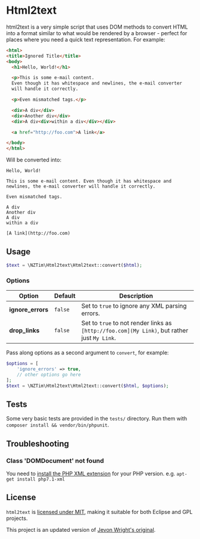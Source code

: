 # Html2text

html2text is a very simple script that uses DOM methods to convert HTML into a format similar to what would be
rendered by a browser - perfect for places where you need a quick text representation. For example:

```html
<html>
<title>Ignored Title</title>
<body>
  <h1>Hello, World!</h1>

  <p>This is some e-mail content.
  Even though it has whitespace and newlines, the e-mail converter
  will handle it correctly.

  <p>Even mismatched tags.</p>

  <div>A div</div>
  <div>Another div</div>
  <div>A div<div>within a div</div></div>

  <a href="http://foo.com">A link</a>

</body>
</html>
```

Will be converted into:

```text
Hello, World!

This is some e-mail content. Even though it has whitespace and newlines, the e-mail converter will handle it correctly.

Even mismatched tags.

A div
Another div
A div
within a div

[A link](http://foo.com)
```

## Usage

```php
$text = \NZTim\Html2text\Html2text::convert($html);
```

### Options

| Option | Default | Description |
|--------|---------|-------------|
| **ignore_errors** | `false` | Set to `true` to ignore any XML parsing errors. |
| **drop_links** | `false` | Set to `true` to not render links as `[http://foo.com](My Link)`, but rather just `My Link`. |

Pass along options as a second argument to `convert`, for example:

```php
$options = [
    'ignore_errors' => true,
    // other options go here
];
$text = \NZTim\Html2text\Html2text::convert($html, $options);
```

## Tests

Some very basic tests are provided in the `tests/` directory. Run them with `composer install && vendor/bin/phpunit`.

## Troubleshooting

### Class 'DOMDocument' not found

You need to [install the PHP XML extension](https://github.com/soundasleep/html2text/issues/55) for your PHP version. e.g. `apt-get install php7.1-xml`

## License

`html2text` is [licensed under MIT](LICENSE.md), making it suitable for both Eclipse and GPL projects.

This project is an updated version of [Jevon Wright's original](https://github.com/soundasleep/html2text).
